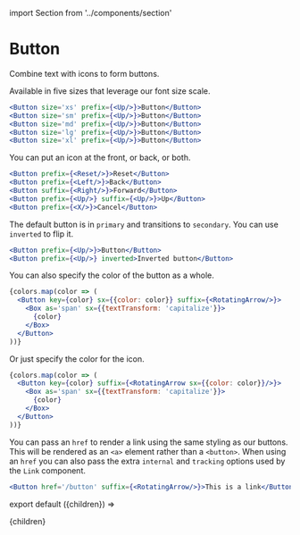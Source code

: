 import Section from '../components/section'

# Button

Combine text with icons to form buttons.

Available in five sizes that leverage our font size scale.

```jsx live=True
<Button size='xs' prefix={<Up/>}>Button</Button>
<Button size='sm' prefix={<Up/>}>Button</Button>
<Button size='md' prefix={<Up/>}>Button</Button>
<Button size='lg' prefix={<Up/>}>Button</Button>
<Button size='xl' prefix={<Up/>}>Button</Button>
```

You can put an icon at the front, or back, or both.

```jsx live=True
<Button prefix={<Reset/>}>Reset</Button>
<Button prefix={<Left/>}>Back</Button>
<Button suffix={<Right/>}>Forward</Button>
<Button prefix={<Up/>} suffix={<Up/>}>Up</Button>
<Button prefix={<X/>}>Cancel</Button>
```

The default button is in `primary` and transitions to `secondary`. You can use `inverted` to flip it.

```jsx live=True
<Button prefix={<Up/>}>Button</Button>
<Button prefix={<Up/>} inverted>Inverted button</Button>
```

You can also specify the color of the button as a whole.

```jsx live=True
{colors.map(color => (
  <Button key={color} sx={{color: color}} suffix={<RotatingArrow/>}>
    <Box as='span' sx={{textTransform: 'capitalize'}}>
      {color}
    </Box>
  </Button>
))}
```

Or just specify the color for the icon.

```jsx live=True
{colors.map(color => (
  <Button key={color} suffix={<RotatingArrow sx={{color: color}}/>}>
    <Box as='span' sx={{textTransform: 'capitalize'}}>
      {color}
    </Box>
  </Button>
))}
```

You can pass an `href` to render a link using the same styling as our buttons. This will be rendered as an `<a>` element rather than a `<button>`. When using an `href` you can also pass the extra `internal` and `tracking` options used by the `Link` component.

```jsx live=True
<Button href='/button' suffix={<RotatingArrow/>}>This is a link</Button>
```

export default ({children}) => <Section name='button'>{children}</Section>